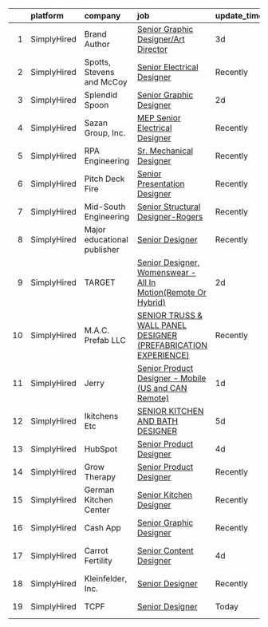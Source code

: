 

|    | platform    | company                     | job                                                                                                                                                                        | update_time   | location                    |
|---:|:------------|:----------------------------|:---------------------------------------------------------------------------------------------------------------------------------------------------------------------------|:--------------|:----------------------------|
|  1 | SimplyHired | Brand Author                | [Senior Graphic Designer/Art Director](https://www.simplyhired.com/job/p6bB6_00gFjhScLUyC_Z9xpN6HJsK-MuOgFNVIkxs_5mZax9PEuVRA?q=senior+designer)                           | 3d            | San Antonio, TX +1 location |
|  2 | SimplyHired | Spotts, Stevens and McCoy   | [Senior Electrical Designer](https://www.simplyhired.com/job/OUOe_ZaLwGQ389GUziG8nwD_B822G9L9scLXhGvIxYlL6e1NRnyWIg?q=senior+designer)                                     | Recently      | Reading, PA                 |
|  3 | SimplyHired | Splendid Spoon              | [Senior Graphic Designer](https://www.simplyhired.com/job/LNdc9qtcXPXLC6jgWnU_jDCt5HVUnWrgiiHDNveMaBLZO0vkMvP2sA?q=senior+designer)                                        | 2d            | New York, NY                |
|  4 | SimplyHired | Sazan Group, Inc.           | [MEP Senior Electrical Designer](https://www.simplyhired.com/job/SwdumVZzOq8fLFZDUFgnemgvlM40NMPrA3TLPTFsBLPp6kejTdNT6g?q=senior+designer)                                 | Recently      | Seattle, WA                 |
|  5 | SimplyHired | RPA Engineering             | [Sr. Mechanical Designer](https://www.simplyhired.com/job/xfkFcsHHywFqBVeIx3w31_nQX2XM8c6CHkE_iUrvQTKlDjzln5hFuw?q=senior+designer)                                        | Recently      | Reading, PA                 |
|  6 | SimplyHired | Pitch Deck Fire             | [Senior Presentation Designer](https://www.simplyhired.com/job/jYNTnV-puvkSD-LiXWowLCQsrIrlIgUc9XdxbeCKV4VMJpASc_8p9Q?q=senior+designer)                                   | Recently      | Remote                      |
|  7 | SimplyHired | Mid-South Engineering       | [Senior Structural Designer-Rogers](https://www.simplyhired.com/job/fnUu2fiATeYiBjUaN0ZLyhctSS7MNbBuPGABSDs3rRghZybe0rrpYA?q=senior+designer)                              | Recently      | Rogers, AR                  |
|  8 | SimplyHired | Major educational publisher | [Senior Designer](https://www.simplyhired.com/job/tVEL6zK_SehKQRaXftqRg9FLV6MqJ59VNOKZPO0_fCjFnBGHpjWtfg?q=senior+designer)                                                | Recently      | Remote                      |
|  9 | SimplyHired | TARGET                      | [Senior Designer, Womenswear - All In Motion(Remote Or Hybrid)](https://www.simplyhired.com/job/fQYXGI894wf_QoZVtvAilY51D3gqqvcloGKLSzt0H51cF_iO0WqwSw?q=senior+designer)  | 2d            | Minneapolis, MN             |
| 10 | SimplyHired | M.A.C. Prefab LLC           | [SENIOR TRUSS & WALL PANEL DESIGNER (PREFABRICATION EXPERIENCE)](https://www.simplyhired.com/job/41PvDDff5SugyF3hGqZWlFS1GA3VVj2_B85EZdMJPY1zwxM_psidHQ?q=senior+designer) | Recently      | Avondale, AZ                |
| 11 | SimplyHired | Jerry                       | [Senior Product Designer - Mobile (US and CAN Remote)](https://www.simplyhired.com/job/R0jqRGQMlEkj5f-I3CMNCyuUXaKrzxr9o0QUEc0iFcOmwnFJy6FCCg?q=senior+designer)           | 1d            | New York, NY +2 locations   |
| 12 | SimplyHired | Ikitchens Etc               | [SENIOR KITCHEN AND BATH DESIGNER](https://www.simplyhired.com/job/1a57SpqWrsoKf9PA9LAB7385JUGqzkJbEocXatXQEY-lNUONyo6jkw?q=senior+designer)                               | 5d            | East Falmouth, MA           |
| 13 | SimplyHired | HubSpot                     | [Senior Product Designer](https://www.simplyhired.com/job/DfR_eMhd22-j5oaO2s7vYnhx46i003Q75zix3oR7Tb_SZfugL0zqHQ?q=senior+designer)                                        | 4d            | Cambridge, MA               |
| 14 | SimplyHired | Grow Therapy                | [Senior Product Designer](https://www.simplyhired.com/job/Qz2f1mixrMwZgU1ouJilcqavOh5hG3DHOdrHIFdO23wI1vH2OFtm6Q?q=senior+designer)                                        | Recently      | New York, NY                |
| 15 | SimplyHired | German Kitchen Center       | [Senior Kitchen Designer](https://www.simplyhired.com/job/X8oR76eKC-CXQWSflksWpXxCCZou0w3bauTSKenGvkuLnhjNOkDQ_Q?q=senior+designer)                                        | Recently      | Seattle, WA                 |
| 16 | SimplyHired | Cash App                    | [Senior Graphic Designer](https://www.simplyhired.com/job/1_WG-tANTjuLdshh7PsH_cba5mF22oIRK7k7nXRKRFAfFCCHDd_BYQ?q=senior+designer)                                        | Recently      | New York, NY                |
| 17 | SimplyHired | Carrot Fertility            | [Senior Content Designer](https://www.simplyhired.com/job/wr1GwIfi7yvTtcEBkRYdHDeFmZWVb09ithRJgvXBXL_v5QfOS-61Dw?q=senior+designer)                                        | 4d            | San Francisco, CA           |
| 18 | SimplyHired | Kleinfelder, Inc.           | [Senior Designer](https://www.simplyhired.com/job/20TYhAxrjOQa227sSVOYvh0c4pVPRGyjcLq63s-jmUszkq7V-Tj7TA?q=senior+designer)                                                | Recently      | Dover, DE                   |
| 19 | SimplyHired | TCPF                        | [Senior Designer](https://www.simplyhired.com/job/MVMI9pnd9PrvXW1ShKc2trY0lopdF_IPeEQxL2FwccEMHIMY7o21oA?q=senior+designer)                                                | Today         | Remote +1 location          |